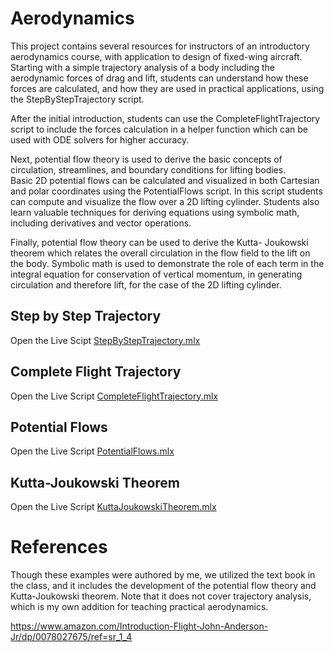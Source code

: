 # Aerodynamics

This project contains several resources for instructors of an introductory 
aerodynamics course, with application to design of fixed-wing aircraft.  
Starting with a simple trajectory analysis of a body including the 
aerodynamic forces of drag and lift, students can understand how these
forces are calculated, and how they are used in practical applications, 
using the StepByStepTrajectory script.  

After the initial introduction, students can use the 
CompleteFlightTrajectory script to include the forces calculation in a 
helper function which can be used with ODE solvers for higher accuracy.
  
Next, potential flow theory is used to derive the basic concepts of 
circulation, streamlines, and boundary conditions for lifting bodies.  
Basic 2D potential flows can be calculated and visualized in both 
Cartesian and polar coordinates using the PotentialFlows script.  In this
script students can compute and visualize the flow over a 2D lifting
cylinder.  Students also learn valuable techniques for deriving
equations using symbolic math, including derivatives and vector operations.

Finally, potential flow theory can be used to derive the Kutta-
Joukowski theorem which relates the overall circulation in the flow field
to the lift on the body.  Symbolic math is used to demonstrate the
role of each term in the integral equation for conservation of vertical
momentum, in generating circulation and therefore lift, for the case
of the 2D lifting cylinder.

## Step by Step Trajectory
Open the Live Scipt [StepByStepTrajectory.mlx](https://matlab.mathworks.com/open/github/v1?repo=MathWorks-Teaching-Resources/Introductory-Aerodynamics-Fixed-Wing-Resources&file=StepByStepTrajectory.mlx)

## Complete Flight Trajectory
Open the Live Script [CompleteFlightTrajectory.mlx](https://matlab.mathworks.com/open/github/v1?repo=MathWorks-Teaching-Resources/Introductory-Aerodynamics-Fixed-Wing-Resources&file=CompleteFlightTrajectory.mlx)

## Potential Flows
Open the Live Script [PotentialFlows.mlx](https://matlab.mathworks.com/open/github/v1?repo=MathWorks-Teaching-Resources/Introductory-Aerodynamics-Fixed-Wing-Resources&file=PotentialFlows.mlx)

## Kutta-Joukowski Theorem
Open the Live Script [KuttaJoukowskiTheorem.mlx](https://matlab.mathworks.com/open/github/v1?repo=MathWorks-Teaching-Resources/Introductory-Aerodynamics-Fixed-Wing-Resources&file=KuttaJoukowskiTheorem.mlx)


# References

Though these examples were authored by me, we utilized the text book
in the class, and it includes the development of the potential flow
theory and Kutta-Joukowski theorem.  Note that it does not cover 
trajectory analysis, which is my own addition for teaching practical
aerodynamics.

https://www.amazon.com/Introduction-Flight-John-Anderson-Jr/dp/0078027675/ref=sr_1_4



